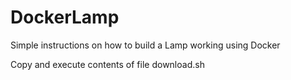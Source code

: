 # DockerLamp
Simple instructions on how to build a Lamp working using Docker

Copy and execute contents of file download.sh
